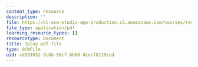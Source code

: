 ```yaml
---
content_type: resource
description: ''
file: https://ol-ocw-studio-app-production.s3.amazonaws.com/courses/res-18-005-highlights-of-calculus-spring-2010/cd3910323cbb50c7bb68dcecf8129ced_cRsptYEK1G4.pdf
file_type: application/pdf
learning_resource_types: []
resourcetype: Document
title: 3play pdf file
type: OCWFile
uid: cd391032-3cbb-50c7-bb68-dcecf8129ced
---
```

